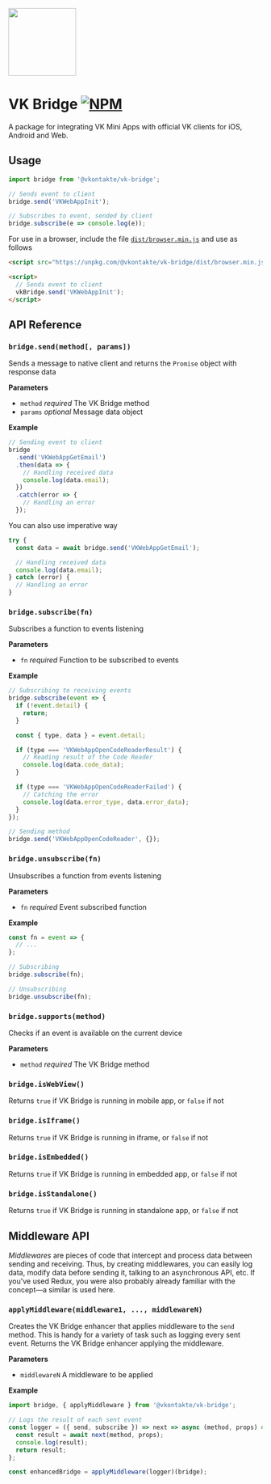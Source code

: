 [npm-badge]: https://img.shields.io/npm/v/@vkontakte/vk-bridge.svg
[npm-link]: https://npmjs.com/package/@vkontakte/vk-bridge

[<img width="134" src="https://vk.com/images/apps/mini_apps/vk_mini_apps_logo.svg">](https://vk.com/services)

# VK Bridge [![NPM][npm-badge]][npm-link]

A package for integrating VK Mini Apps with official VK clients for iOS, Android and Web.

## Usage

```js
import bridge from '@vkontakte/vk-bridge';

// Sends event to client
bridge.send('VKWebAppInit');

// Subscribes to event, sended by client
bridge.subscribe(e => console.log(e));
```

For use in a browser, include the file [`dist/browser.min.js`](https://unpkg.com/@vkontakte/vk-bridge/dist/browser.min.js) and use as follows

```html
<script src="https://unpkg.com/@vkontakte/vk-bridge/dist/browser.min.js"></script>

<script>
  // Sends event to client
  vkBridge.send('VKWebAppInit');
</script>
```

## API Reference

### `bridge.send(method[, params])`

Sends a message to native client and returns the `Promise` object with response data

**Parameters**

- `method` _required_ The VK Bridge method
- `params` _optional_ Message data object

**Example**

```js
// Sending event to client
bridge
  .send('VKWebAppGetEmail')
  .then(data => {
    // Handling received data
    console.log(data.email);
  })
  .catch(error => {
    // Handling an error
  });
```

You can also use imperative way

```js
try {
  const data = await bridge.send('VKWebAppGetEmail');

  // Handling received data
  console.log(data.email);
} catch (error) {
  // Handling an error
}
```

### `bridge.subscribe(fn)`

Subscribes a function to events listening

**Parameters**

- `fn` _required_ Function to be subscribed to events

**Example**

```js
// Subscribing to receiving events
bridge.subscribe(event => {
  if (!event.detail) {
    return;
  }

  const { type, data } = event.detail;

  if (type === 'VKWebAppOpenCodeReaderResult') {
    // Reading result of the Code Reader
    console.log(data.code_data);
  }

  if (type === 'VKWebAppOpenCodeReaderFailed') {
    // Catching the error
    console.log(data.error_type, data.error_data);
  }
});

// Sending method
bridge.send('VKWebAppOpenCodeReader', {});
```

### `bridge.unsubscribe(fn)`

Unsubscribes a function from events listening

**Parameters**

- `fn` _required_ Event subscribed function

**Example**

```js
const fn = event => {
  // ...
};

// Subscribing
bridge.subscribe(fn);

// Unsubscribing
bridge.unsubscribe(fn);
```

### `bridge.supports(method)`

Checks if an event is available on the current device

**Parameters**

- `method` _required_ The VK Bridge method

### `bridge.isWebView()`

Returns `true` if VK Bridge is running in mobile app, or `false` if not

### `bridge.isIframe()`

Returns `true` if VK Bridge is running in iframe, or `false` if not

### `bridge.isEmbedded()`

Returns `true` if VK Bridge is running in embedded app, or `false` if not

### `bridge.isStandalone()`

Returns `true` if VK Bridge is running in standalone app, or `false` if not

## Middleware API

_Middlewares_ are pieces of code that intercept and process data between sending and receiving. Thus, by creating middlewares, you can easily log data, modify data before sending it, talking to an asynchronous API, etc. If you've used Redux, you were also probably already familiar with the concept—a similar is used here.

### `applyMiddleware(middleware1, ..., middlewareN)`

Creates the VK Bridge enhancer that applies middleware to the `send`
method. This is handy for a variety of task such as logging every sent
event. Returns the VK Bridge enhancer applying the middleware.

**Parameters**

- `middlewareN` A middleware to be applied

**Example**

```js
import bridge, { applyMiddleware } from '@vkontakte/vk-bridge';

// Logs the result of each sent event
const logger = ({ send, subscribe }) => next => async (method, props) => {
  const result = await next(method, props);
  console.log(result);
  return result;
};

const enhancedBridge = applyMiddleware(logger)(bridge);
```
